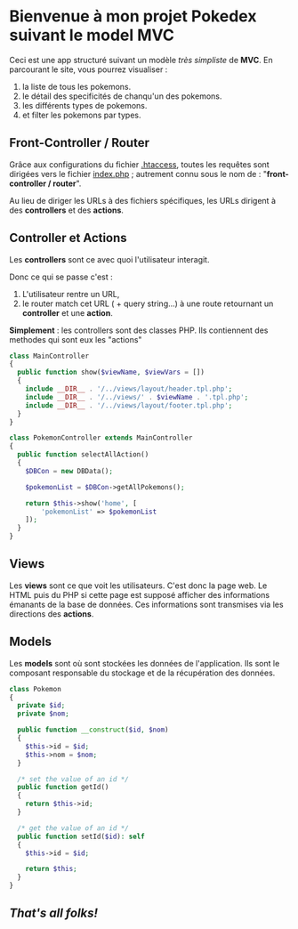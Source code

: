 # Bienvenue à mon projet Pokedex suivant le model MVC

Ceci est une app structuré suivant un modèle _très simpliste_ de **MVC**. En parcourant le site, vous pourrez visualiser :

1.  la liste de tous les pokemons.
2.  le détail des specificités de chanqu'un des pokemons.
3.  les différents types de pokemons.
4.  et filter les pokemons par types.

## Front-Controller / Router

Grâce aux configurations du fichier [.htaccess](.htaccess), toutes les requêtes sont dirigées vers le fichier [index.php](index.php) ; autrement connu sous le nom de : "**front-controller / router**".

Au lieu de diriger les URLs à des fichiers spécifiques, les URLs dirigent à des **controllers** et des **actions**.

## Controller et Actions

Les **controllers** sont ce avec quoi l'utilisateur interagit.

Donc ce qui se passe c'est :

1.  L'utilisateur rentre un URL,
2.  le router match cet URL ( + query string...) à une route retournant un **controller** et une **action**.

**Simplement** : les controllers sont des classes PHP. Ils contiennent des methodes qui sont eux les "actions"

```php
class MainController
{
  public function show($viewName, $viewVars = [])
  {
    include __DIR__ . '/../views/layout/header.tpl.php';
    include __DIR__ . '/../views/' . $viewName . '.tpl.php';
    include __DIR__ . '/../views/layout/footer.tpl.php';
  }
}
```

```php
class PokemonController extends MainController
{
  public function selectAllAction()
  {
    $DBCon = new DBData();

    $pokemonList = $DBCon->getAllPokemons();

    return $this->show('home', [
        'pokemonList' => $pokemonList
    ]);
  }
}
```

## Views

Les **views** sont ce que voit les utilisateurs. C'est donc la page web. Le HTML puis du PHP si cette page est supposé afficher des informations émanants de la base de données. Ces informations sont transmises via les directions des **actions**.

## Models

Les **models** sont où sont stockées les données de l'application. Ils sont le composant responsable du stockage et de la récupération des données.

```php
class Pokemon
{
  private $id;
  private $nom;

  public function __construct($id, $nom)
  {
    $this->id = $id;
    $this->nom = $nom;
  }

  /* set the value of an id */
  public function getId()
  {
    return $this->id;
  }

  /* get the value of an id */
  public function setId($id): self
  {
    $this->id = $id;

    return $this;
  }
}
```

## _That's all folks!_
